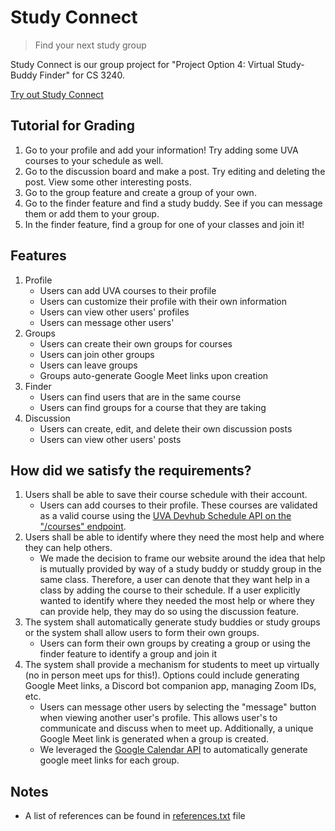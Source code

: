 # Study Connect

> Find your next study group

Study Connect is our group project for "Project Option 4: Virtual Study-Buddy Finder" for CS 3240. 

[Try out Study Connect](https://study-buddy-finder.herokuapp.com/)

## Tutorial for Grading
1. Go to your profile and add your information! Try adding some UVA courses to your schedule as well.
2. Go to the discussion board and make a post. Try editing and deleting the post. View some other interesting posts.
3. Go to the group feature and create a group of your own.
4. Go to the finder feature and find a study buddy. See if you can message them or add them to your group.
5. In the finder feature, find a group for one of your classes and join it! 

## Features
1. Profile
    - Users can add UVA courses to their profile
    - Users can customize their profile with their own information
    - Users can view other users' profiles
    - Users can message other users'
2. Groups
    - Users can create their own groups for courses
    - Users can join other groups
    - Users can leave groups
    - Groups auto-generate Google Meet links upon creation
3. Finder
    - Users can find users that are in the same course
    - Users can find groups for a course that they are taking
4. Discussion
    - Users can create, edit, and delete their own discussion posts
    - Users can view other users' posts

## How did we satisfy the requirements?
1. Users shall be able to save their course schedule with their account.
    - Users can add courses to their profile. These courses are validated as a valid course using the [UVA Devhub Schedule API on the "/courses" endpoint](https://devhub.virginia.edu/API).
2. Users shall be able to identify where they need the most help and where they can help others.
    - We made the decision to frame our website around the idea that help is mutually provided by way of a study buddy or studdy group in the same class. Therefore, a user can denote that they want help in a class by adding the course to their schedule. If a user explicitly wanted to identify where they needed the most help or where they can provide help, they may do so using the discussion feature.
3. The system shall automatically generate study buddies or study groups or the system shall allow users to form their own groups.
    - Users can form their own groups by creating a group or using the finder feature to identify a group and join it
4. The system shall provide a mechanism for students to meet up virtually (no in person meet ups for this!). Options could include generating Google Meet links, a Discord bot companion app, managing Zoom IDs, etc.
    - Users can message other users by selecting the "message" button when viewing another user's profile. This allows user's to communicate and discuss when to meet up. Additionally, a unique Google Meet link is generated when a group is created.
    - We leveraged the [Google Calendar API](https://developers.google.com/calendar/v3/reference/events) to automatically generate google meet links for each group.

## Notes
- A list of references can be found in [references.txt](references.txt) file